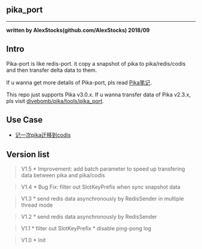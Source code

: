 ## pika_port
---
  **written by AlexStocks(github.com/AlexStocks) 2018/09**

## Intro

Pika-port is like redis-port. it copy a snapshot of pika to pika/redis/codis and then transfer delta data to them.

If u wanna get more details of Pika-port, pls read [Pika笔记](http://alexstocks.github.io/html/pika.html).

This repo just supports Pika v3.0.x. If u wanna transfer data of Pika v2.3.x, pls visit [divebomb/pika/tools/pika_port](https://github.com/divebomb/pika/tree/master/tools/pika_port).

## Use Case

* [记一次pika迁移到codis](https://blog.csdn.net/wangwenjie2500/article/details/83858572)

## Version list

> V1.5
	* Improvement: add batch parameter to speed up transfering data between pika and pika/codis

> V1.4
	* Bug Fix: filter out SlotKeyPrefix when sync snapshot data

> V1.3
	* send redis data asynchronously by RedisSender in multiple thread mode

> V1.2
	* send redis data asynchronously by RedisSender

> V1.1
	* filter out SlotKeyPrefix
	* disable ping-pong log

> V1.0
	* Init
